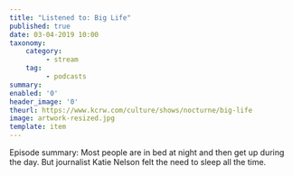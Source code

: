 ```yaml
---
title: "Listened to: Big Life"
published: true
date: 03-04-2019 10:00
taxonomy:
    category:
         - stream
    tag:
         - podcasts
summary:
enabled: '0'
header_image: '0'
theurl: https://www.kcrw.com/culture/shows/nocturne/big-life
image: artwork-resized.jpg
template: item
---
```

 
Episode summary: Most people are in bed at night and then get up during the day. But journalist Katie Nelson felt the need to sleep all the time.

